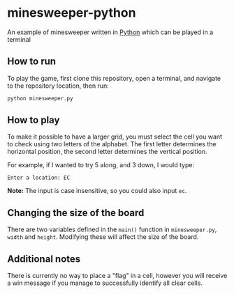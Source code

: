 # minesweeper-python

An example of minesweeper written in [Python](https://www.python.org/) which can
be played in a terminal

## How to run

To play the game, first clone this repository, open a terminal, and navigate to
the repository location, then run:
```bash
python minesweeper.py
```

## How to play

To make it possible to have a larger grid, you must select the cell you want to
check using two letters of the alphabet. The first letter determines the
horizontal position, the second letter determines the vertical position.

For example, if I wanted to try 5 along, and 3 down, I would type:
```
Enter a location: EC
```

**Note:** The input is case insensitive, so you could also input `ec`.

## Changing the size of the board

There are two variables defined in the `main()` function in `minesweeper.py`,
`width` and `height`. Modifying these will affect the size of the board.

## Additional notes

There is currently no way to place a "flag" in a cell, however you will receive
a win message if you manage to successfully identify all clear cells.
